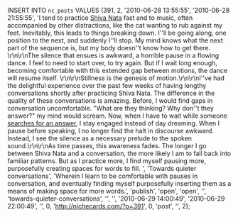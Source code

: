 <!--
title:
created:
updated:
slug:
tags:
-->
INSERT INTO `nc_posts` VALUES (391, 2, '2010-06-28 13:55:55', '2010-06-28 
21:55:55', 'I tend to practice <a href="/dance-of-shiva/" title="My attempt to 
define Shiva Nata yoga.">Shiva Nata</a> fast and to music, often accompanied by 
other distractions, like the cat wanting to rub against my feet. Inevitably, 
this leads to things breaking down. I''ll be going along, one position to the 
next, and suddenly I''ll stop. My mind knows what the next part of the sequence 
is, but my body doesn''t know how to get there.  \r\n\r\nThe silence that 
ensues is awkward, a horrible pause in a flowing dance. I feel to need to start 
over, to try again. But if I wait long enough, becoming comfortable with this 
extended gap between motions, the dance will resume itself. \r\n\r\nStillness 
is the genesis of motion.\r\n\r\nI''ve had the delightful experience over the 
past few weeks of having lengthy conversations shortly after practicing Shiva 
Nata. The difference in the quality of these conversations is amazing. Before, 
I would find gaps in conversation uncomfortable. "What are they thinking? Why 
don''t they answer?" my mind would scream. Now, when I have to wait while 
someone <a 
href="http://www.renegadeyogi.com/better-living/language-learning/language-learn
ing-hack-to-multiply-your-vocab-and-deepen-your-conversations/" title="Eric 
Normand&#8217;s trick for eliminating the pause in language recall.">searches 
for an answer</a>, I stay engaged instead of day dreaming. When I pause before 
speaking, I no longer find the halt in discourse awkward. Instead, I see the 
silence as a necessary prelude to the spoken sound.\r\n\r\nAs time passes, this 
awareness fades. The longer I go between Shiva Nata and a conversation, the 
more likely I am to fall back into familiar patterns. But as I practice more, I 
find myself pausing more, purposefully creating spaces for words to fill. ', 
'Towards quieter conversations', 'Wherein I learn to be comfortable with pauses 
in conversation, and eventually finding myself purposefully inserting them as a 
means of making space for more words.', 'publish', 'open', 'open', '', 
'towards-quieter-conversations', '', '', '2010-06-29 14:00:49', '2010-06-29 
22:00:49', '', 0, 'http://nichecards.com/?p=391', 0, 'post', '', 2);
